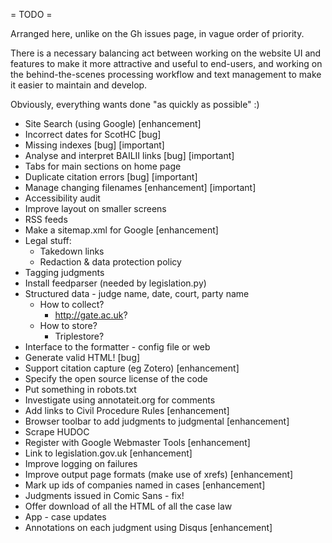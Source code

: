 = TODO =

Arranged here, unlike on the Gh issues page, in vague order of priority.

There is a necessary balancing act between working on the website UI and
features to make it more attractive and useful to end-users, and working
on the behind-the-scenes processing workflow and text management to make
it easier to maintain and develop.

Obviously, everything wants done "as quickly as possible" :)

* Site Search (using Google) [enhancement]
* Incorrect dates for ScotHC [bug]
* Missing indexes [bug] [important]
* Analyse and interpret BAILII links [bug] [important]
* Tabs for main sections on home page
* Duplicate citation errors [bug] [important]
* Manage changing filenames [enhancement] [important]
* Accessibility audit
* Improve layout on smaller screens
* RSS feeds
* Make a sitemap.xml for Google [enhancement]
* Legal stuff:
    * Takedown links
    * Redaction & data protection policy
* Tagging judgments
* Install feedparser (needed by legislation.py)
* Structured data - judge name, date, court, party name
    * How to collect?
        * http://gate.ac.uk?
    * How to store?
        * Triplestore?
* Interface to the formatter - config file or web
* Generate valid HTML! [bug]
* Support citation capture (eg Zotero) [enhancement]
* Specify the open source license of the code
* Put something in robots.txt
* Investigate using annotateit.org for comments
* Add links to Civil Procedure Rules [enhancement]
* Browser toolbar to add judgments to judgmental [enhancement]
* Scrape HUDOC
* Register with Google Webmaster Tools [enhancement]
* Link to legislation.gov.uk [enhancement]
* Improve logging on failures
* Improve output page formats (make use of xrefs) [enhancement]
* Mark up ids of companies named in cases [enhancement]
* Judgments issued in Comic Sans - fix!
* Offer download of all the HTML of all the case law
* App - case updates
* Annotations on each judgment using Disqus [enhancement]
